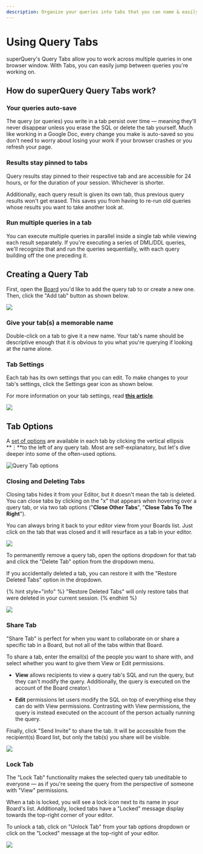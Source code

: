 ```yaml
---
description: Organize your queries into tabs that you can name & easily identify later.
---
```


# Using Query Tabs

superQuery's Query Tabs allow you to work across multiple queries in one browser window. With Tabs, you can easily jump between queries you're working on.

## How do superQuery Query Tabs work?

### Your queries auto-save

The query (or queries) you write in a tab persist over time &mdash; meaning they'll never disappear unless you erase the SQL or delete the tab yourself. Much like working in a Google Doc, every change you make is auto-saved so you don't need to worry about losing your work if your browser crashes or you refresh your page.

### Results stay pinned to tabs

Query results stay pinned to their respective tab and are accessible for 24 hours, or for the duration of your session. Whichever is shorter.

Additionally, each query result is given its own tab, thus previous query results won't get erased. This saves you from having to re-run old queries whose results you want to take another look at.

### Run multiple queries in a tab

You can execute multiple queries in parallel inside a single tab while viewing each result separately. If you're executing a series of DML/DDL queries, we'll recognize that and run the queries sequentially, with each query building off the one preceding it.

## Creating a Query Tab

First, open the [Board](organizing-queries.md) you'd like to add the query tab to or create a new one. Then, click the "Add tab" button as shown below.

<!-- markdownlint-disable-next-line -->
![](../.gitbook/assets/AddTab.jpg)

### Give your tab(s) a memorable name

Double-click on a tab to give it a new name. Your tab's name should be descriptive enough that it is obvious to you what you're querying if looking at the name alone.

### Tab Settings

Each tab has its own settings that you can edit. To make changes to your tab's settings, click the Settings gear icon as shown below.

For more information on your tab settings, read [**this article**](tab-settings.md).

<!-- markdownlint-disable-next-line -->
![](../.gitbook/assets/QuerySettings.jpg)

## Tab Options

A [set of options](query-tabs.md#tab-options) are available in each tab by clicking the vertical ellipsis **&vellip;**to the left of any query tab. Most are self-explanatory, but let's dive deeper into some of the often-used options.

![Query Tab options](<../.gitbook/assets/image (54).png>)

### Closing and Deleting Tabs

Closing tabs hides it from your Editor, but it doesn't mean the tab is deleted. You can close tabs by clicking on the "x" that appears when hovering over a query tab, or via two tab options ("**Close Other Tabs**", "**Close Tabs To The Right**").

You can always bring it back to your editor view from your Boards list. Just click on the tab that was closed and it will resurface as a tab in your editor.

<!-- markdownlint-disable-next-line -->
![](../.gitbook/assets/REcoverTabs.gif)

To permanently remove a query tab, open the options dropdown for that tab and click the "Delete Tab" option from the dropdown menu.

If you accidentally deleted a tab, you can restore it with the "Restore Deleted Tabs" option in the dropdown.

{% hint style="info" %}
"Restore Deleted Tabs" will only restore tabs that were deleted in your current session.
{% endhint %}

<!-- markdownlint-disable-next-line -->
![](<../.gitbook/assets/image (6).png>)

### Share Tab

"Share Tab" is perfect for when you want to collaborate on or share a specific tab in a Board, but not all of the tabs within that Board.&#x20;

To share a tab, enter the email(s) of the people you want to share with, and select whether you want to give them View or Edit permissions.

* **View** allows recipients to view a query tab's SQL and run the query, but they can't modify the query. Additionally, the query is executed on the account of the Board creator.\

* **Edit** permissions let users modify the SQL on top of everything else they can do with View permissions. Contrasting with View permissions, the query is instead executed on the account of the person actually running the query.

Finally, click "Send Invite" to share the tab. It will be accessible from the recipient(s) Board list, but only the tab(s) you share will be visible.

<!-- markdownlint-disable-next-line -->
![](<../.gitbook/assets/image (55).png>)

### Lock Tab

The "Lock Tab" functionality makes the selected query tab uneditable to everyone &mdash; as if you're seeing the query from the perspective of someone with "View" permissions.

When a tab is locked, you will see a lock icon next to its name in your Board's list. Additionally, locked tabs have a "Locked" message display towards the top-right corner of your editor.

To unlock a tab, click on "Unlock Tab" from your tab options dropdown or click on the "Locked" message at the top-right of your editor.

<!-- markdownlint-disable-next-line -->
![](<../.gitbook/assets/image (56).png>)
